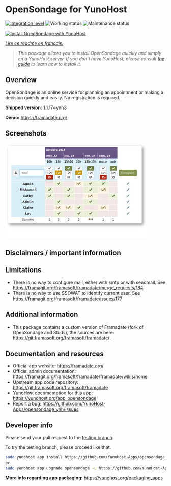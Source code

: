 <!--
N.B.: This README was automatically generated by https://github.com/YunoHost/apps/tree/master/tools/README-generator
It shall NOT be edited by hand.
-->

# OpenSondage for YunoHost

[![Integration level](https://dash.yunohost.org/integration/opensondage.svg)](https://dash.yunohost.org/appci/app/opensondage) ![Working status](https://ci-apps.yunohost.org/ci/badges/opensondage.status.svg) ![Maintenance status](https://ci-apps.yunohost.org/ci/badges/opensondage.maintain.svg)

[![Install OpenSondage with YunoHost](https://install-app.yunohost.org/install-with-yunohost.svg)](https://install-app.yunohost.org/?app=opensondage)

*[Lire ce readme en français.](./README_fr.md)*

> *This package allows you to install OpenSondage quickly and simply on a YunoHost server.
If you don't have YunoHost, please consult [the guide](https://yunohost.org/#/install) to learn how to install it.*

## Overview

OpenSondage is an online service for planning an appointment or making a decision quickly and easily. No registration is required.

**Shipped version:** 1.1.17~ynh3

**Demo:** https://framadate.org/

## Screenshots

![Screenshot of OpenSondage](./doc/screenshots/screenshots.jpg)

## Disclaimers / important information

## Limitations

* There is no way to configure mail, either with smtp or with sendmail. See https://framagit.org/framasoft/framadate/merge_requests/184
* There is no way to use SSOWAT to identify current user. See https://framagit.org/framasoft/framadate/issues/177

## Additional information

* This package contains a custom version of Framadate (fork of OpenSondage and Studs), the sources are here: https://git.framasoft.org/framasoft/framadate/.

## Documentation and resources

* Official app website: <https://framadate.org/>
* Official admin documentation: <https://framagit.org/framasoft/framadate/framadate/wikis/home>
* Upstream app code repository: <https://git.framasoft.org/framasoft/framadate>
* YunoHost documentation for this app: <https://yunohost.org/app_opensondage>
* Report a bug: <https://github.com/YunoHost-Apps/opensondage_ynh/issues>

## Developer info

Please send your pull request to the [testing branch](https://github.com/YunoHost-Apps/opensondage_ynh/tree/testing).

To try the testing branch, please proceed like that.

``` bash
sudo yunohost app install https://github.com/YunoHost-Apps/opensondage_ynh/tree/testing --debug
or
sudo yunohost app upgrade opensondage -u https://github.com/YunoHost-Apps/opensondage_ynh/tree/testing --debug
```

**More info regarding app packaging:** <https://yunohost.org/packaging_apps>
